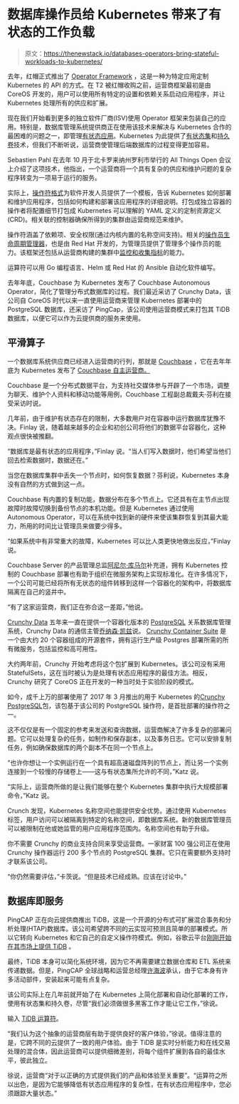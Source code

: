 # 数据库操作员给 Kubernetes 带来了有状态的工作负载

> 原文：<https://thenewstack.io/databases-operators-bring-stateful-workloads-to-kubernetes/>

去年，红帽正式推出了 [Operator Framework](https://thenewstack.io/coreos-says-red-hat-will-help-introduce-openshift-to-operators/) ，这是一种为特定应用定制 Kubernetes 的 API 的方式。在 T2 被红帽收购之前，运营商框架最初是由 CoreOS 开发的，用户可以使用所有特定的设置和依赖关系启动应用程序，并让 Kubernetes 处理所有的供应和扩展。

现在我们开始看到更多的独立软件厂商(ISV)使用 Operator 框架来包装自己的应用。特别是，数据库管理系统提供商正在使用该技术来解决与 Kubernetes 合作的最困难的问题之一，即管理[有状态应用](https://thenewstack.io/strategies-running-stateful-applications-kubernetes-persistent-volumes-claims/)。Kubernetes 为此提供了[有状态集](/strategies-running-stateful-applications-kubernetes-pet-sets/)和[持久卷](/strategies-running-stateful-applications-kubernetes-volumes/)技术，但我们不断听说，运营商使管理后端数据库的过程变得更加容易。

Sebastien Pahl 在去年 10 月于北卡罗来纳州罗利市举行的 All Things Open 会议上介绍了这项技术，他指出，一个运营商将一个具有复杂的供应和维护问题的复杂程序转变为一项易于运行的服务。

实际上，[操作符格式](https://github.com/operator-framework)为软件开发人员提供了一个模板，告诉 Kubernetes 如何部署和维护应用程序，包括如何构建和部署该应用程序的详细说明。打包成独立容器的操作者将配置细节打包成 Kubernetes 可以理解的 YAML 定义的定制资源定义(CRD)。相关联的控制器确保所得到的集群由运营商规范来维护。

操作符涵盖了依赖项、安全权限(通过内核内置的名称空间支持)。相关的[操作员生命周期管理器](https://github.com/operator-framework/operator-lifecycle-manager)，也是由 Red Hat 开发的，为管理员提供了管理多个操作员的能力。该框架还包括从运营商构建的集群中[监控和收集指标](https://github.com/operator-framework/operator-metering)的能力。

运算符可以用 Go 编程语言、Helm 或 Red Hat 的 Ansible 自动化软件编写。

去年年底，Couchbase 为 Kubernetes 发布了 Couchbase Autonomous Operator，简化了管理分布式数据库的过程。我们最近采访了 Crunchy Data，该公司自 CoreOS 时代以来一直使用运营商来管理 Kubernetes 部署中的 PostgreSQL 数据库，还采访了 PingCap，该公司使用运营商模式来打包其 TiDB 数据库，以便它可以作为云提供商的服务来使用。

## 平滑算子

一个数据库系统供应商已经进入运营商的行列，那就是 [Couchbase](https://www.couchbase.com/) ，它在去年年底为 Kubernetes 发布了 [Couchbase 自主运营商。](https://www.couchbase.com/products/cloud/kubernetes)

Couchbase 是一个分布式数据平台，为支持社交媒体参与开辟了一个市场，调整为聊天、维护个人资料和移动功能等用例，Couchbase 工程副总裁戴夫·芬利在接受采访时说。

几年前，由于维护有状态存在的限制，大多数用户对在容器中运行数据库犹豫不决。Finlay 说，随着越来越多的企业和初创公司将他们的数据平台容器化，这种观点很快被推翻。

“数据库是最有状态的应用程序，”Finlay 说。“当人们写入数据时，他们希望当他们回去检索数据时，数据还在。”

当您在数据库集群中丢失一个节点时，如何恢复数据？芬利说，Kubernetes 本身没有自然的方式做到这一点。

Couchbase 有内置的复制功能，数据分布在多个节点上。它还具有在主节点出现故障时故障切换到备份节点的本机功能。但是 Kubernetes 通过使用 Autonomous Operator，可以在系统中找到新的硬件来使该集群恢复到其最大能力，所用的时间比让管理员来做要少得多。

“如果系统中有非常重大的故障，Kubernetes 可以比人类更快地做出反应，”Finlay 说。

Couchbase Server 的产品管理总监[阿尼尔·库马尔](https://www.linkedin.com/in/anilkumar29/)补充道，拥有 Kubernetes 控制的 Couchbase 部署也有助于组织在微服务架构上实现标准化。在许多情况下，一个公司可能已经将所有无状态的组件转移到这样一个容器化的架构中，将数据库隔离在自己的竖井中。

“有了这家运营商，我们正在弥合这一差距，”他说。

[Crunchy Data](https://www.crunchydata.com/) 五年来一直在提供一个容器化版本的 [PostgreSQL](https://www.postgresql.org/) 关系数据库管理系统，Crunchy Data 的通信主管[乔纳森·凯兹](https://info.crunchydata.com/blog/author/jonathan-s-katz)说。 [Crunchy Container Suite](https://github.com/CrunchyData/crunchy-containers) 是一个由大约 20 个容器组成的开源套件，拥有运行生产级 Postgres 部署所需的所有微服务，包括监控和高可用性。

大约两年前，Crunchy 开始考虑将这个包扩展到 Kubernetes。该公司没有采用 StatefulSets，这在当时被认为是处理有状态应用程序的最佳方法。相反，Crunchy 研究了 CoreOS 正在开发的一种当时处于实验阶段的模式。

如今，成千上万的部署使用了 2017 年 3 月推出的用于 Kubernetes 的[Crunchy PostgreSQL](https://www.crunchydata.com/products/crunchy-postgresql-for-kubernetes/)包，该包基于该公司的 PostgreSQL 操作符，是首批部署的操作符之一。

这不仅仅是有一个固定的参考来发送和查询数据，运营商解决了许多复杂的部署问题。它可以处理复杂的任务，如制作和保存副本，以及事务日志。它可以安排复制任务，例如确保数据库的两个副本不在同一个节点上。

“也许你想让一个实例运行在一个具有超高速磁盘阵列的节点上，而让另一个实例连接到一个较慢的存储卷上——这与有状态集所允许的不同，”Katz 说。

“实际上，运营商所做的是让我们能够在整个 Kubernetes 集群中执行大规模部署命令，”Katz 说。

Crunch 发现，Kubernetes 名称空间也能提供安全优势。通过使用 Kubernetes 标签，用户访问可以被隔离到特定的名称空间，即数据库系统。新的数据库管理员可以被限制在他或她监管的用户应用程序范围内。名称空间也有助于升级。

你不需要 Crunchy 的商业支持合同来享受运营商。一家财富 100 强公司正在使用 Crunchy 操作器运行 200 多个节点的 PostgreSQL 集群。它只在需要额外支持时才联系该公司。

“你仍然需要评估，”卡茨说。“但是技术已经成熟。应该在讨论中。”

## 数据库即服务

PingCAP 正在向云提供商推出 TiDB，这是一个开源的分布式可扩展混合事务和分析处理(HTAP)数据库。该公司希望跨不同的云实现可预测且简单的部署模式。所以它转向 Kubernetes 和它自己的自定义操作符模式。例如，谷歌云平台[刚刚开始在其市场上提供 TiDB](https://console.cloud.google.com/marketplace/details/pingcap-public/pingcap-tidb-operator?pli=1) 。

最终，TiDB 本身可以简化系统环境，因为它不再需要建立数据仓库和 ETL 系统来传递数据。但是，PingCAP 全球战略和运营总经理[许海波](https://www.linkedin.com/in/kevinsxu/)承认，由于它本身有许多活动部件，安装起来可能有点复杂。

该公司实际上在几年前就开始了在 Kubernetes 上简化部署和自动化部署的工作，使用有状态集和持久卷，尽管“我们必须做很多黑客工作才能让它工作，”徐说。

输入 [TiDB 运算符](https://github.com/pingcap/tidb-operator)。

“我们认为这个抽象的运营商层有助于提供良好的客户体验，”徐说。值得注意的是，它跨不同的云提供了一致的用户体验。由于 TiDB 是实时分析能力和在线交易处理的混合体，因此运营商可以提供细微差别，将每个组件扩展到各自的最佳水平，彼此独立。

徐说，运营商“对于以正确的方式提供我们的产品和体验至关重要”。“运算符之所以出色，是因为它能够降低有状态应用程序的复杂性，在有状态应用程序中，您必须跟踪大量状态。”

<svg xmlns:xlink="http://www.w3.org/1999/xlink" viewBox="0 0 68 31" version="1.1"><title>Group</title> <desc>Created with Sketch.</desc></svg>
